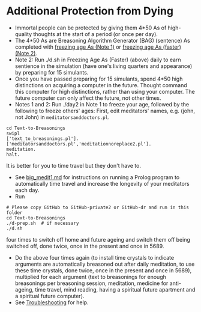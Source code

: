 # Additional Protection from Dying

* Immortal people can be protected by giving them 4*50 As of high-quality thoughts at the start of a period (or once per day).
* The 4*50 As are Breasoning Algorithm Generator (BAG) (sentence) As completed with <a href="https://github.com/luciangreen/Time_Machine/blob/main/Instructions%20to%20freeze%20age.txt">freezing age As (Note 1)</a> or <a href="https://github.com/luciangreen/Time_Machine/blob/main/Instructions%20to%20freeze%20age%20-%20T2B4%20(Faster).txt">freezing age As (faster) (Note 2)</a>.
* Note 2: Run ./d.sh in Freezing Age As (Faster) (above) daily to earn sentience in the simulation (have one's living quarters and appearance) by preparing for 15 simulants.
* Once you have passed preparing for 15 simulants, spend 4*50 high distinctions on acquiring a computer in the future. Thought command this computer for high distinctions, rather than using your computer. The future computer can only affect the future, not other times.
* Notes 1 and 2: Run ./day2 in Note 1 to freeze your age, followed by the following to freeze others' ages:
First, edit meditators' names, e.g. (john, not John) in `meditatorsanddoctors.pl`.
```
cd Text-to-Breasonings
swipl
['text_to_breasonings.pl'].
['meditatorsanddoctors.pl','meditationnoreplace2.pl'].
meditation.
halt.
```
It is better for you to time travel but they don't have to.
* See <a href="big_medit1.md">big_medit1.md</a> for instructions on running a Prolog program to automatically time travel and increase the longevity of your meditators each day.
* Run
```
# Please copy GitHub to GitHub-private2 or GitHub-dr and run in this folder
cd Text-to-Breasonings
./d-prep.sh  # if necessary
./d.sh
```
four times to switch off home and future ageing and switch them off being switched off, done twice, once in the present and once in 5689.
* Do the above four times again (to install time crystals to indicate arguments are automatically breasoned out after daily meditation, to use these time crystals, done twice, once in the present and once in 5689), multiplied for each argument (text to breasonings for enough breasonings per breasoning session, meditation, medicine for anti-ageing, time travel, mind reading, having a spiritual future apartment and a spiritual future computer).
* See <a href="troubleshooting.md">Troubleshooting</a> for help.

